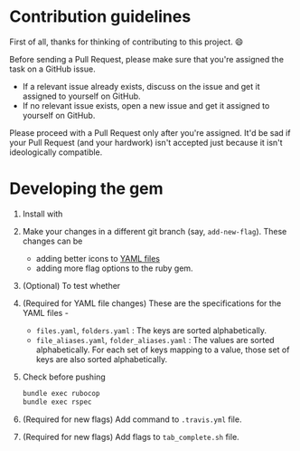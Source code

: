 # Contribution guidelines

<!--
Todo: review the contributing document for better understanding
-->

First of all, thanks for thinking of contributing to this project. :smile:

Before sending a Pull Request, please make sure that you're assigned the task on
a GitHub issue.

- If a relevant issue already exists, discuss on the issue and get it assigned
  to yourself on GitHub.
- If no relevant issue exists, open a new issue and get it assigned to yourself
  on GitHub.

Please proceed with a Pull Request only after you're assigned. It'd be sad if
your Pull Request (and your hardwork) isn't accepted just because it isn't
ideologically compatible.

# Developing the gem

1. Install with

2) Make your changes in a different git branch (say, `add-new-flag`). These
   changes can be

   - adding better icons to [YAML files](lib/yaml/)
   - adding more flag options to the ruby gem.

3) (Optional) To test whether

4) (Required for YAML file changes) These are the specifications for the YAML
   files -

   - `files.yaml`, `folders.yaml` : The keys are sorted alphabetically.
   - `file_aliases.yaml`, `folder_aliases.yaml` : The values are sorted
     alphabetically. For each set of keys mapping to a value, those set of keys
     are also sorted alphabetically.

5) Check before pushing

   ```sh
   bundle exec rubocop
   bundle exec rspec
   ```

6) (Required for new flags) Add command to `.travis.yml` file.

7) (Required for new flags) Add flags to `tab_complete.sh` file.
